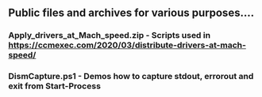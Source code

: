 ## Public files and archives for various purposes....

### Apply_drivers_at_Mach_speed.zip - Scripts used in https://ccmexec.com/2020/03/distribute-drivers-at-mach-speed/

### DismCapture.ps1 - Demos how to capture stdout, errorout and exit from Start-Process
